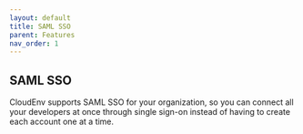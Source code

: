 ```yaml
---
layout: default
title: SAML SSO
parent: Features
nav_order: 1
---
```


## SAML SSO

CloudEnv supports SAML SSO for your organization, so you can connect all your developers at once through single sign-on instead of having to create each account one at a time.
